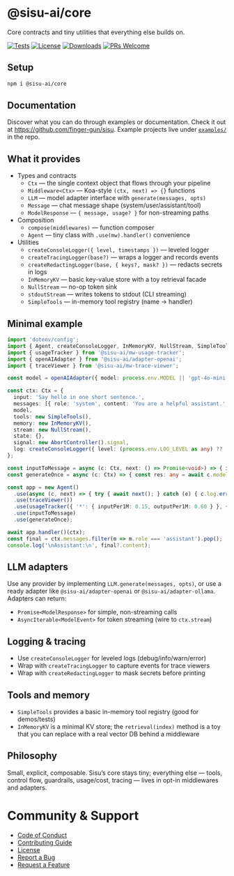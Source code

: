 # @sisu-ai/core

Core contracts and tiny utilities that everything else builds on.

[![Tests](https://github.com/finger-gun/sisu/actions/workflows/tests.yml/badge.svg?branch=main)](https://github.com/finger-gun/sisu/actions/workflows/tests.yml)
[![License](https://img.shields.io/badge/license-Apache--2.0-blue)](https://github.com/finger-gun/sisu/blob/main/LICENSE)
[![Downloads](https://img.shields.io/npm/dm/%40sisu-ai%2Fcore)](https://www.npmjs.com/package/@sisu-ai/core)
[![PRs Welcome](https://img.shields.io/badge/PRs-welcome-brightgreen.svg)](https://github.com/finger-gun/sisu/blob/main/CONTRIBUTING.md)

## Setup
```bash
npm i @sisu-ai/core
```

## Documentation
Discover what you can do through examples or documentation. Check it out at https://github.com/finger-gun/sisu. Example projects live under [`examples/`](https://github.com/finger-gun/sisu/tree/main/examples) in the repo.

## What it provides
- Types and contracts
  - `Ctx` — the single context object that flows through your pipeline
  - `Middleware<Ctx>` — Koa-style `(ctx, next) => {}` functions
  - `LLM` — model adapter interface with `generate(messages, opts)`
  - `Message` — chat message shape (system/user/assistant/tool)
  - `ModelResponse` — `{ message, usage? }` for non-streaming paths
- Composition
  - `compose(middlewares)` — function composer
  - `Agent` — tiny class with `.use(mw).handler()` convenience
- Utilities
  - `createConsoleLogger({ level, timestamps })` — leveled logger
  - `createTracingLogger(base?)` — wraps a logger and records events
  - `createRedactingLogger(base, { keys?, mask? })` — redacts secrets in logs
  - `InMemoryKV` — basic key-value store with a toy retrieval facade
  - `NullStream` — no-op token sink
  - `stdoutStream` — writes tokens to stdout (CLI streaming)
  - `SimpleTools` — in-memory tool registry (name → handler)

## Minimal example
```ts
import 'dotenv/config';
import { Agent, createConsoleLogger, InMemoryKV, NullStream, SimpleTools, type Ctx } from '@sisu-ai/core';
import { usageTracker } from '@sisu-ai/mw-usage-tracker';
import { openAIAdapter } from '@sisu-ai/adapter-openai';
import { traceViewer } from '@sisu-ai/mw-trace-viewer';

const model = openAIAdapter({ model: process.env.MODEL || 'gpt-4o-mini' });

const ctx: Ctx = {
  input: 'Say hello in one short sentence.',
  messages: [{ role: 'system', content: 'You are a helpful assistant.' }],
  model,
  tools: new SimpleTools(),
  memory: new InMemoryKV(),
  stream: new NullStream(),
  state: {},
  signal: new AbortController().signal,
  log: createConsoleLogger({ level: (process.env.LOG_LEVEL as any) ?? 'info' }),
};

const inputToMessage = async (c: Ctx, next: () => Promise<void>) => { if (c.input) c.messages.push({ role: 'user', content: c.input }); await next(); };
const generateOnce = async (c: Ctx) => { const res: any = await c.model.generate(c.messages, { toolChoice: 'none', signal: c.signal }); if (res?.message) c.messages.push(res.message); };

const app = new Agent()
  .use(async (c, next) => { try { await next(); } catch (e) { c.log.error(e); c.messages.push({ role: 'assistant', content: 'Sorry, something went wrong.' }); } })
  .use(traceViewer())
  .use(usageTracker({ '*': { inputPer1M: 0.15, outputPer1M: 0.60 } }, { logPerCall: true }))
  .use(inputToMessage)
  .use(generateOnce);

await app.handler()(ctx);
const final = ctx.messages.filter(m => m.role === 'assistant').pop();
console.log('\nAssistant:\n', final?.content);
```

## LLM adapters
Use any provider by implementing `LLM.generate(messages, opts)`, or use a ready adapter like `@sisu-ai/adapter-openai` or `@sisu-ai/adapter-ollama`. Adapters can return:
- `Promise<ModelResponse>` for simple, non-streaming calls
- `AsyncIterable<ModelEvent>` for token streaming (wire to `ctx.stream`)

## Logging & tracing
- Use `createConsoleLogger` for leveled logs (debug/info/warn/error)
- Wrap with `createTracingLogger` to capture events for trace viewers
- Wrap with `createRedactingLogger` to mask secrets before printing

## Tools and memory
- `SimpleTools` provides a basic in-memory tool registry (good for demos/tests)
- `InMemoryKV` is a minimal KV store; the `retrieval(index)` method is a toy that you can replace with a real vector DB behind a middleware

## Philosophy
Small, explicit, composable. Sisu’s core stays tiny; everything else — tools, control flow, guardrails, usage/cost, tracing — lives in opt-in middlewares and adapters.

# Community & Support
- [Code of Conduct](https://github.com/finger-gun/sisu/blob/main/CODE_OF_CONDUCT.md)
- [Contributing Guide](https://github.com/finger-gun/sisu/blob/main/CONTRIBUTING.md)
- [License](https://github.com/finger-gun/sisu/blob/main/LICENSE)
- [Report a Bug](https://github.com/finger-gun/sisu/issues/new?template=bug_report.md)
- [Request a Feature](https://github.com/finger-gun/sisu/issues/new?template=feature_request.md)
